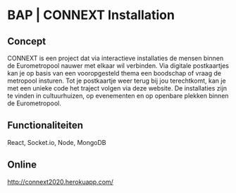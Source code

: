 # BAP | CONNEXT Installation

## Concept

CONNEXT is een project dat via interactieve installaties de mensen binnen de Eurometropool nauwer met elkaar wil verbinden. Via digitale postkaartjes kan je op basis van een vooropgesteld thema een boodschap of vraag de metropool insturen. Tot je postkaartje weer terug bij jou terechtkomt, kan je met een unieke code het traject volgen via deze website.
De installaties zijn te vinden in cultuurhuizen, op evenementen en op openbare plekken binnen de Eurometropool.

## Functionaliteiten

React, Socket.io, Node, MongoDB

## Online

http://connext2020.herokuapp.com/
